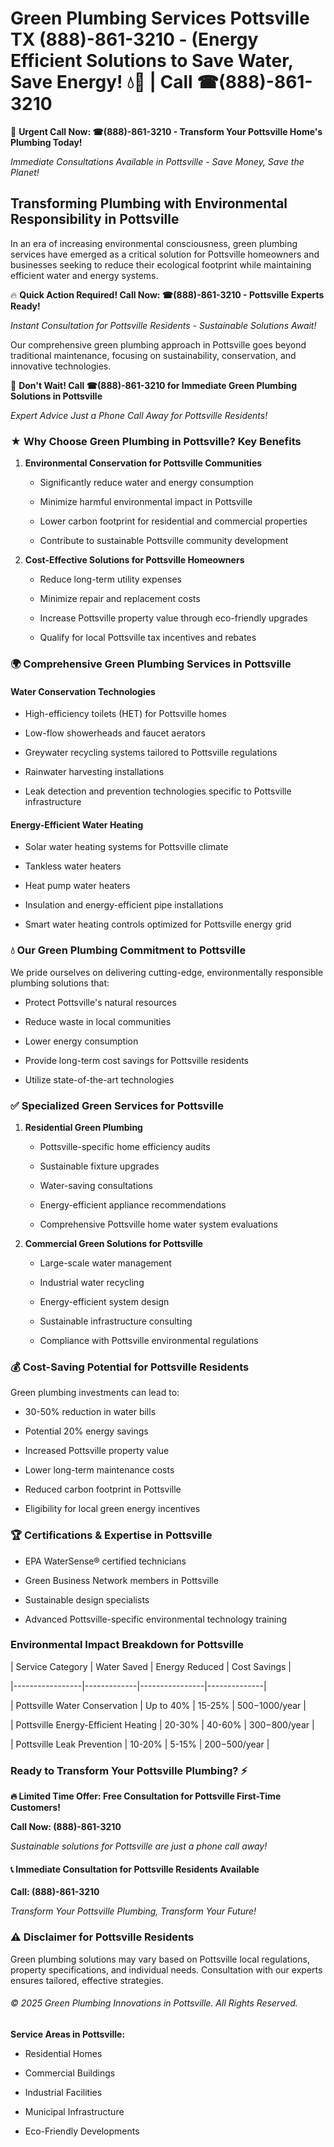 # Green Plumbing Services Pottsville TX (888)-861-3210 - (Energy Efficient Solutions to Save Water, Save Energy! 💧🌿 | Call ☎(888)-861-3210

🚨 **Urgent Call Now: ☎(888)-861-3210 - Transform Your Pottsville Home's Plumbing Today!**
*Immediate Consultations Available in Pottsville - Save Money, Save the Planet!*

## Transforming Plumbing with Environmental Responsibility in Pottsville

In an era of increasing environmental consciousness, green plumbing services have emerged as a critical solution for Pottsville homeowners and businesses seeking to reduce their ecological footprint while maintaining efficient water and energy systems. 

🔥 **Quick Action Required! Call Now: ☎(888)-861-3210 - Pottsville Experts Ready!**
*Instant Consultation for Pottsville Residents - Sustainable Solutions Await!*

Our comprehensive green plumbing approach in Pottsville goes beyond traditional maintenance, focusing on sustainability, conservation, and innovative technologies.

🚨 **Don't Wait! Call ☎(888)-861-3210 for Immediate Green Plumbing Solutions in Pottsville**
*Expert Advice Just a Phone Call Away for Pottsville Residents!*

### ★ Why Choose Green Plumbing in Pottsville? Key Benefits

1. **Environmental Conservation for Pottsville Communities** 
   - Significantly reduce water and energy consumption
   - Minimize harmful environmental impact in Pottsville
   - Lower carbon footprint for residential and commercial properties
   - Contribute to sustainable Pottsville community development

2. **Cost-Effective Solutions for Pottsville Homeowners** 
   - Reduce long-term utility expenses
   - Minimize repair and replacement costs
   - Increase Pottsville property value through eco-friendly upgrades
   - Qualify for local Pottsville tax incentives and rebates

### 🌍 Comprehensive Green Plumbing Services in Pottsville

#### Water Conservation Technologies
- High-efficiency toilets (HET) for Pottsville homes
- Low-flow showerheads and faucet aerators
- Greywater recycling systems tailored to Pottsville regulations
- Rainwater harvesting installations
- Leak detection and prevention technologies specific to Pottsville infrastructure

#### Energy-Efficient Water Heating
- Solar water heating systems for Pottsville climate
- Tankless water heaters
- Heat pump water heaters
- Insulation and energy-efficient pipe installations
- Smart water heating controls optimized for Pottsville energy grid

### 💧 Our Green Plumbing Commitment to Pottsville

We pride ourselves on delivering cutting-edge, environmentally responsible plumbing solutions that:
- Protect Pottsville's natural resources
- Reduce waste in local communities
- Lower energy consumption
- Provide long-term cost savings for Pottsville residents
- Utilize state-of-the-art technologies

### ✅ Specialized Green Services for Pottsville

1. **Residential Green Plumbing**
   - Pottsville-specific home efficiency audits
   - Sustainable fixture upgrades
   - Water-saving consultations
   - Energy-efficient appliance recommendations
   - Comprehensive Pottsville home water system evaluations

2. **Commercial Green Solutions for Pottsville**
   - Large-scale water management
   - Industrial water recycling
   - Energy-efficient system design
   - Sustainable infrastructure consulting
   - Compliance with Pottsville environmental regulations

### 💰 Cost-Saving Potential for Pottsville Residents

Green plumbing investments can lead to:
- 30-50% reduction in water bills
- Potential 20% energy savings
- Increased Pottsville property value
- Lower long-term maintenance costs
- Reduced carbon footprint in Pottsville
- Eligibility for local green energy incentives

### 🏆 Certifications & Expertise in Pottsville

- EPA WaterSense® certified technicians
- Green Business Network members in Pottsville
- Sustainable design specialists
- Advanced Pottsville-specific environmental technology training

### Environmental Impact Breakdown for Pottsville

| Service Category | Water Saved | Energy Reduced | Cost Savings |
|-----------------|-------------|----------------|--------------|
| Pottsville Water Conservation | Up to 40% | 15-25% | $500-$1000/year |
| Pottsville Energy-Efficient Heating | 20-30% | 40-60% | $300-$800/year |
| Pottsville Leak Prevention | 10-20% | 5-15% | $200-$500/year |

### Ready to Transform Your Pottsville Plumbing? ⚡

**🔥 Limited Time Offer: Free Consultation for Pottsville First-Time Customers!**

**Call Now: (888)-861-3210**
*Sustainable solutions for Pottsville are just a phone call away!*

#### 📞 Immediate Consultation for Pottsville Residents Available

**Call: (888)-861-3210**
*Transform Your Pottsville Plumbing, Transform Your Future!*

### ⚠️ Disclaimer for Pottsville Residents

Green plumbing solutions may vary based on Pottsville local regulations, property specifications, and individual needs. Consultation with our experts ensures tailored, effective strategies.

###### © 2025 Green Plumbing Innovations in Pottsville. All Rights Reserved.

**Service Areas in Pottsville:** 
- Residential Homes
- Commercial Buildings
- Industrial Facilities
- Municipal Infrastructure
- Eco-Friendly Developments